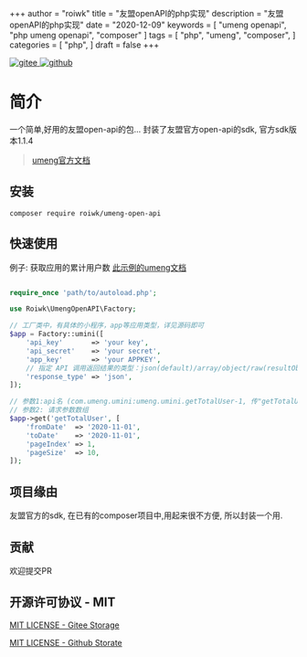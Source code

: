+++
author = "roiwk"
title = "友盟openAPI的php实现"
description = "友盟openAPI的php实现"
date = "2020-12-09"
keywords = [
    "umeng openapi",
    "php umeng openapi",
    "composer"
]
tags = [
    "php",
    "umeng",
    "composer",
]
categories = [
    "php",
]
draft = false
+++


<p>
 <a href="https://gitee.com/roiwk/UmengOpenAPI">
    <img src="https://img.shields.io/badge/roiwk/UmengOpenAPI-C71D23?logo=gitee" alt="gitee" title="roiwk/UmengOpenAPI"/>
  </a>

 <a href="https://github.com/roiwk/UmengOpenAPI">
    <img src="https://img.shields.io/badge/roiwk/UmengOpenAPI-181717?logo=github" alt="github" title="github/UmengOpenAPI"/>
  </a>
</p>

# 简介

一个简单,好用的友盟open-api的包...
封装了友盟官方open-api的sdk, 官方sdk版本1.1.4

> [umeng官方文档](https://developer.umeng.com/open-api/state)

## 安装

```shell
composer require roiwk/umeng-open-api
```

## 快速使用

例子: 获取应用的累计用户数
[此示例的umeng文档](https://developer.umeng.com/open-api/docs/com.umeng.umini/umeng.umini.getTotalUser/1)

```php

require_once 'path/to/autoload.php';

use Roiwk\UmengOpenAPI\Factory;

// 工厂类中，有具体的小程序，app等应用类型，详见源码即可
$app = Factory::umini([
    'api_key'       => 'your key',
    'api_secret'    => 'your secret',
    'app_key'       => 'your APPKEY',
    // 指定 API 调用返回结果的类型：json(default)/array/object/raw(resultObject)
    'response_type' => 'json',
]);

// 参数1:api名 (com.umeng.umini:umeng.umini.getTotalUser-1, 传"getTotalUser" 即可)
// 参数2: 请求参数数组
$app->get('getTotalUser', [
    'fromDate'  => '2020-11-01',
    'toDate'    => '2020-11-01',
    'pageIndex' => 1,
    'pageSize'  => 10,
]);
```

## 项目缘由

友盟官方的sdk, 在已有的composer项目中,用起来很不方便, 所以封装一个用.

## 贡献

欢迎提交PR

## 开源许可协议 - MIT

 [MIT LICENSE - Gitee Storage](https://gitee.com/roiwk/UmengOpenAPI/blob/master/LICENSE)

 [MIT LICENSE - Github Storate](https://github.com/roiwk/UmengOpenAPI/blob/master/LICENSE)

